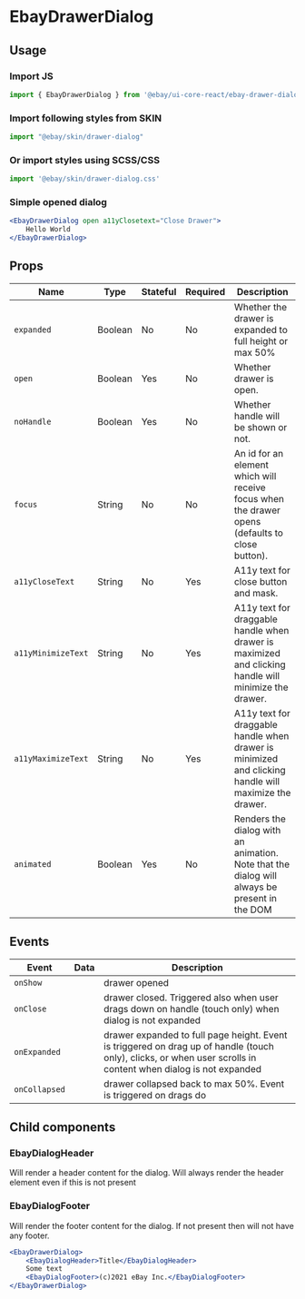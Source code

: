 # EbayDrawerDialog

## Usage

### Import JS
```jsx harmony
import { EbayDrawerDialog } from '@ebay/ui-core-react/ebay-drawer-dialog'
```
### Import following styles from SKIN
```jsx harmony
import "@ebay/skin/drawer-dialog"
```
### Or import styles using SCSS/CSS
```jsx harmony
import '@ebay/skin/drawer-dialog.css'
```
### Simple opened dialog
```jsx
<EbayDrawerDialog open a11yClosetext="Close Drawer">
    Hello World
</EbayDrawerDialog>
```

## Props

Name | Type | Stateful | Required | Description
--- | --- | --- | --- | ---
`expanded` | Boolean | No | No | Whether the drawer is expanded to full height or max 50%
`open` | Boolean | Yes | No | Whether drawer is open.
`noHandle` | Boolean | Yes | No | Whether handle will be shown or not.
`focus` | String | No | No | An id for an element which will receive focus when the drawer opens (defaults to close button).
`a11yCloseText` | String | No | Yes | A11y text for close button and mask.
`a11yMinimizeText` | String | No | Yes | A11y text for draggable handle when drawer is maximized and clicking handle will minimize the drawer.
`a11yMaximizeText` | String | No | Yes | A11y text for draggable handle when drawer is minimized and clicking handle will maximize the drawer.
`animated` | Boolean | Yes | No | Renders the dialog with an animation. Note that the dialog will always be present in the DOM

## Events

Event | Data | Description
--- | --- | ---
`onShow` |  | drawer opened
`onClose` |  | drawer closed. Triggered also when user drags down on handle (touch only) when dialog is not expanded
`onExpanded` |  | drawer expanded to full page height. Event is triggered on drag up of handle (touch only), clicks, or when user scrolls in content when dialog is not expanded
`onCollapsed` |  | drawer collapsed back to max 50%. Event is triggered on drags do

## Child components

### EbayDialogHeader
Will render a header content for the dialog. Will always render the header element even if this is not present

### EbayDialogFooter
Will render the footer content for the dialog. If not present then will not have any footer.

```jsx
<EbayDrawerDialog>
    <EbayDialogHeader>Title</EbayDialogHeader>
    Some text
    <EbayDialogFooter>(c)2021 eBay Inc.</EbayDialogFooter>
</EbayDrawerDialog>
```
